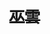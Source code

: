 ---
title: "巫雲"
description: "巫雲"
layout: shop
keywords:
  - 美食競賽
  - 台灣美食
  - 美食精選
datePublished: "2025-06-30"
dateModified: "2025-07-07"
city: "台北市"
district: "中正區"
address: "台北市中正區羅斯福路三段244巷9弄7號"
phone: "0223693906"
geo: "25.017488528733512, 121.5301114755152"
google_map: "https://maps.app.goo.gl/k2GMed3M5cQ2YakJ6"
footinder: "https://footinder.com.tw/%E5%8F%B0%E5%8C%97%E5%B8%82%E4%B8%AD%E6%AD%A3%E5%8D%80/31356/"
official: "https://www.facebook.com/p/%E5%B7%AB%E9%9B%B2-100063797209875/"
award:
  - name: "500盤"
    year: "2024"
    entries:
      - dishes:
          - "酸辣薯泥"

---